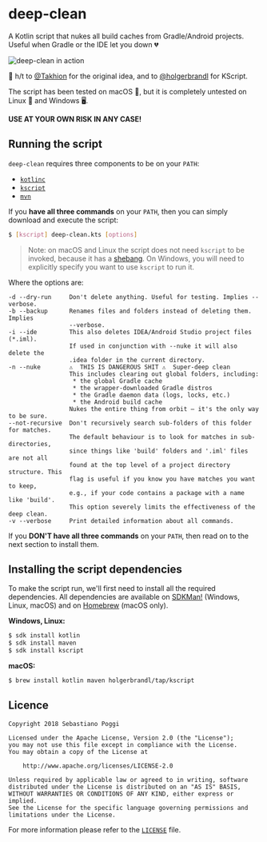 # deep-clean
A Kotlin script that nukes all build caches from Gradle/Android projects.
Useful when Gradle or the IDE let you down 💔

![deep-clean in action](https://user-images.githubusercontent.com/153802/41052669-bc212d4c-69b9-11e8-8bf4-12eea6dbb7f2.png)

🎩 h/t to [@Takhion](https://github.com/Takhion) for the original idea, and to
[@holgerbrandl](https://github.com/holgerbrandl) for KScript.

The script has been tested on macOS 🍎, but it is completely untested on
Linux 🐧 and Windows 🖥️.

**USE AT YOUR OWN RISK IN ANY CASE!**

## Running the script

`deep-clean` requires three components to be on your `PATH`:
 * [`kotlinc`](https://kotlinlang.org/docs/tutorials/command-line.html)
 * [`kscript`](https://github.com/holgerbrandl/kscript)
 * [`mvn`](https://maven.apache.org/)

If you **have all three commands** on your `PATH`, then you can simply download
and execute the script:

```bash
$ [kscript] deep-clean.kts [options]
```

>Note: on macOS and Linux the script does not need `kscript` to be invoked, because
>it has a [shebang](https://en.wikipedia.org/wiki/Shebang_(Unix)). On Windows, you
>will need to explicitly specify you want to use `kscript` to run it.

Where the options are:

```
-d --dry-run     Don't delete anything. Useful for testing. Implies --verbose.
-b --backup      Renames files and folders instead of deleting them. Implies
                 --verbose.
-i --ide         This also deletes IDEA/Android Studio project files (*.iml).
                 If used in conjunction with --nuke it will also delete the
                 .idea folder in the current directory.
-n --nuke        ⚠️  THIS IS DANGEROUS SHIT ⚠️  Super-deep clean
                 This includes clearing out global folders, including:
                  * the global Gradle cache
                  * the wrapper-downloaded Gradle distros
                  * the Gradle daemon data (logs, locks, etc.)
                  * the Android build cache
                 Nukes the entire thing from orbit — it's the only way to be sure.
--not-recursive  Don't recursively search sub-folders of this folder for matches.
                 The default behaviour is to look for matches in sub-directories,
                 since things like 'build' folders and '.iml' files are not all
                 found at the top level of a project directory structure. This
                 flag is useful if you know you have matches you want to keep,
                 e.g., if your code contains a package with a name like 'build'.
                 This option severely limits the effectiveness of the deep clean.
-v --verbose     Print detailed information about all commands.
```

If you **DON'T have all three commands** on your `PATH`, then read on to the next
section to install them.

## Installing the script dependencies

To make the script run, we'll first need to install all the required dependencies.
All dependencies are available on [SDKMan!](https://sdkman.io/) (Windows, Linux, macOS)
and on [Homebrew](https://brew.sh/) (macOS only).

**Windows, Linux:**

```bash
$ sdk install kotlin
$ sdk install maven
$ sdk install kscript
```

**macOS:**

```bash
$ brew install kotlin maven holgerbrandl/tap/kscript
```

## Licence

```
Copyright 2018 Sebastiano Poggi

Licensed under the Apache License, Version 2.0 (the "License");
you may not use this file except in compliance with the License.
You may obtain a copy of the License at

    http://www.apache.org/licenses/LICENSE-2.0

Unless required by applicable law or agreed to in writing, software
distributed under the License is distributed on an "AS IS" BASIS,
WITHOUT WARRANTIES OR CONDITIONS OF ANY KIND, either express or implied.
See the License for the specific language governing permissions and
limitations under the License.
```

For more information please refer to the [`LICENSE`](LICENSE) file.
